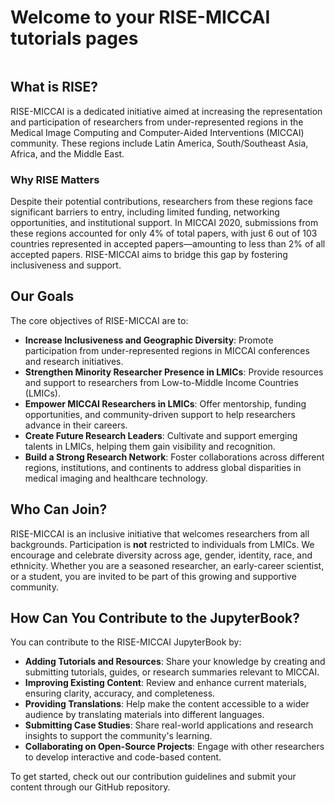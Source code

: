 # Welcome to your RISE-MICCAI tutorials pages



```{tableofcontents}
```
## What is RISE?
RISE-MICCAI is a dedicated initiative aimed at increasing the representation and participation of researchers from under-represented regions in the Medical Image Computing and Computer-Aided Interventions (MICCAI) community. These regions include Latin America, South/Southeast Asia, Africa, and the Middle East. 

### Why RISE Matters
Despite their potential contributions, researchers from these regions face significant barriers to entry, including limited funding, networking opportunities, and institutional support. In MICCAI 2020, submissions from these regions accounted for only 4% of total papers, with just 6 out of 103 countries represented in accepted papers—amounting to less than 2% of all accepted papers. RISE-MICCAI aims to bridge this gap by fostering inclusiveness and support.

## Our Goals
The core objectives of RISE-MICCAI are to:
- **Increase Inclusiveness and Geographic Diversity**: Promote participation from under-represented regions in MICCAI conferences and research initiatives.
- **Strengthen Minority Researcher Presence in LMICs**: Provide resources and support to researchers from Low-to-Middle Income Countries (LMICs).
- **Empower MICCAI Researchers in LMICs**: Offer mentorship, funding opportunities, and community-driven support to help researchers advance in their careers.
- **Create Future Research Leaders**: Cultivate and support emerging talents in LMICs, helping them gain visibility and recognition.
- **Build a Strong Research Network**: Foster collaborations across different regions, institutions, and continents to address global disparities in medical imaging and healthcare technology.

## Who Can Join?
RISE-MICCAI is an inclusive initiative that welcomes researchers from all backgrounds. Participation is **not** restricted to individuals from LMICs. We encourage and celebrate diversity across age, gender, identity, race, and ethnicity. Whether you are a seasoned researcher, an early-career scientist, or a student, you are invited to be part of this growing and supportive community.

## How Can You Contribute to the JupyterBook?
You can contribute to the RISE-MICCAI JupyterBook by:
- **Adding Tutorials and Resources**: Share your knowledge by creating and submitting tutorials, guides, or research summaries relevant to MICCAI.
- **Improving Existing Content**: Review and enhance current materials, ensuring clarity, accuracy, and completeness.
- **Providing Translations**: Help make the content accessible to a wider audience by translating materials into different languages.
- **Submitting Case Studies**: Share real-world applications and research insights to support the community's learning.
- **Collaborating on Open-Source Projects**: Engage with other researchers to develop interactive and code-based content.

To get started, check out our contribution guidelines and submit your content through our GitHub repository.


